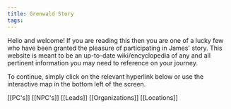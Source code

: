 ```yaml
---
title: Grenwald Story
tags:
---
```

Hello and welcome! If you are reading this then you are one of a lucky few who have been granted the pleasure of participating in James' story. This website is meant to be an up-to-date wiki/encyclopedia of any and all pertinent information you may need to reference on your journey. 

To continue, simply click on the relevant hyperlink below or use the interactive map in the bottom left of the screen.

[[PC's]]
[[NPC's]]
[[Leads]]
[[Organizations]]
[[Locations]]

